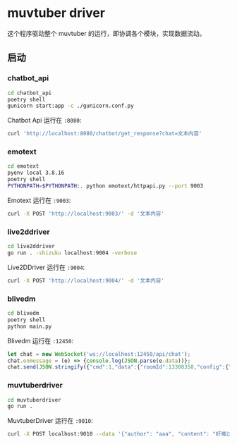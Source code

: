 # muvtuber driver

这个程序驱动整个 muvtuber 的运行，即协调各个模块，实现数据流动。

## 启动

### chatbot_api

```sh
cd chatbot_api
poetry shell
gunicorn start:app -c ./gunicorn.conf.py
```

Chatbot Api 运行在 `:8080`:

```sh
curl 'http://localhost:8080/chatbot/get_response?chat=文本内容'
```

### emotext

```sh
cd emotext
pyenv local 3.8.16
poetry shell
PYTHONPATH=$PYTHONPATH:. python emotext/httpapi.py --port 9003
```

Emotext 运行在 `:9003`:

```sh
curl -X POST 'http://localhost:9003/' -d '文本内容'
```

### live2ddriver

```sh
cd live2ddriver
go run . -shizuku localhost:9004 -verbose
```

Live2DDriver 运行在 `:9004`:

```sh
curl -X POST 'http://localhost:9004/' -d '文本内容'
```

### blivedm

```sh
cd blivedm
poetry shell
python main.py
```

Blivedm 运行在 `:12450`:

```js
let chat = new WebSocket('ws://localhost:12450/api/chat');
chat.onmessage = (e) => {console.log(JSON.parse(e.data))};
chat.send(JSON.stringify({"cmd":1,"data":{"roomId":13308358,"config":{"autoTranslate":false}}}));
```

### muvtuberdriver

```sh
cd muvtuberdriver
go run .
```

MuvtuberDriver 运行在 `:9010`:

```sh
curl -X POST localhost:9010 --data '{"author": "aaa", "content": "好难过呀"}'
```
